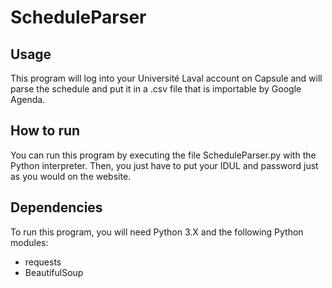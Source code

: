 ScheduleParser
==============

Usage
-----

This program will log into your Université Laval account on Capsule and will parse the schedule and put it in a .csv file that is importable by Google Agenda.

How to run
----------

You can run this program by executing the file ScheduleParser.py with the Python interpreter. Then, you just have to put your IDUL and password just as you would on the website.

Dependencies
------------

To run this program, you will need Python 3.X and the following Python modules:
+   requests
+   BeautifulSoup
